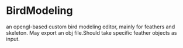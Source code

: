 # BirdModeling
an opengl-based  custom bird modeling editor, mainly for feathers and skeleton. May export an obj file.Should take specific feather objects as input.
